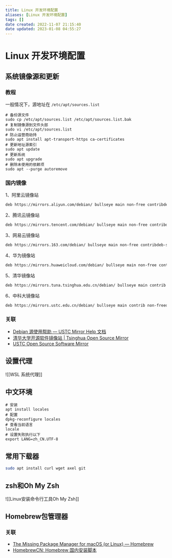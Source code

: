 ```yaml
---
title: Linux 开发环境配置
aliases: [Linux 开发环境配置]
tags: []
date created: 2022-11-07 21:15:40
date updated: 2023-01-08 04:55:27
---
```


# Linux 开发环境配置

## 系统镜像源和更新

### 教程

一般情况下，源地址在 `/etc/apt/sources.list`

```shell
# 备份源文件
sudo cp /etc/apt/sources.list /etc/apt/sources.list.bak
# 复制镜像源到文件头部
sudo vi /etc/apt/sources.list
# 防止运营商劫持
sudo apt install apt-transport-https ca-certificates
# 更新地址源索引
sudo apt update
# 更新系统
sudo apt upgrade
# 删除未使用的依赖项
sudo apt --purge autoremove
```

### 国内镜像

1、阿里云镜像站

```sh
deb https://mirrors.aliyun.com/debian/ bullseye main non-free contribdeb-src https://mirrors.aliyun.com/debian/ bullseye main non-free contrib deb https://mirrors.aliyun.com/debian-security/ bullseye-security maindeb-src https://mirrors.aliyun.com/debian-security/ bullseye-security main deb https://mirrors.aliyun.com/debian/ bullseye-updates main non-free contribdeb-src https://mirrors.aliyun.com/debian/ bullseye-updates main non-free contrib deb https://mirrors.aliyun.com/debian/ bullseye-backports main non-free contribdeb-src https://mirrors.aliyun.com/debian/ bullseye-backports main non-free contrib
```

2、腾讯云镜像站

```sh
deb https://mirrors.tencent.com/debian/ bullseye main non-free contribdeb-src https://mirrors.tencent.com/debian/ bullseye main non-free contrib deb https://mirrors.tencent.com/debian-security/ bullseye-security maindeb-src https://mirrors.tencent.com/debian-security/ bullseye-security main deb https://mirrors.tencent.com/debian/ bullseye-updates main non-free contribdeb-src https://mirrors.tencent.com/debian/ bullseye-updates main non-free contrib deb https://mirrors.tencent.com/debian/ bullseye-backports main non-free contribdeb-src https://mirrors.tencent.com/debian/ bullseye-backports main non-free contrib
```

3、网易云镜像站

```sh
deb https://mirrors.163.com/debian/ bullseye main non-free contribdeb-src https://mirrors.163.com/debian/ bullseye main non-free contrib deb https://mirrors.163.com/debian-security/ bullseye-security maindeb-src https://mirrors.163.com/debian-security/ bullseye-security main deb https://mirrors.163.com/debian/ bullseye-updates main non-free contribdeb-src https://mirrors.163.com/debian/ bullseye-updates main non-free contrib deb https://mirrors.163.com/debian/ bullseye-backports main non-free contribdeb-src https://mirrors.163.com/debian/ bullseye-backports main non-free contrib
```

4、华为镜像站

```sh
deb https://mirrors.huaweicloud.com/debian/ bullseye main non-free contribdeb-src https://mirrors.huaweicloud.com/debian/ bullseye main non-free contrib deb https://mirrors.huaweicloud.com/debian-security/ bullseye-security maindeb-src https://mirrors.huaweicloud.com/debian-security/ bullseye-security main deb https://mirrors.huaweicloud.com/debian/ bullseye-updates main non-free contribdeb-src https://mirrors.huaweicloud.com/debian/ bullseye-updates main non-free contrib deb https://mirrors.huaweicloud.com/debian/ bullseye-backports main non-free contribdeb-src https://mirrors.huaweicloud.com/debian/ bullseye-backports main non-free contrib
```

5、清华镜像站

```sh
deb https://mirrors.tuna.tsinghua.edu.cn/debian/ bullseye main contrib non-freedeb-src https://mirrors.tuna.tsinghua.edu.cn/debian/ bullseye main contrib non-free deb https://mirrors.tuna.tsinghua.edu.cn/debian/ bullseye-updates main contrib non-freedeb-src https://mirrors.tuna.tsinghua.edu.cn/debian/ bullseye-updates main contrib non-free deb https://mirrors.tuna.tsinghua.edu.cn/debian/ bullseye-backports main contrib non-freedeb-src https://mirrors.tuna.tsinghua.edu.cn/debian/ bullseye-backports main contrib non-free deb https://mirrors.tuna.tsinghua.edu.cn/debian-security bullseye-security main contrib non-freedeb-src https://mirrors.tuna.tsinghua.edu.cn/debian-security bullseye-security main contrib non-free
```

6、中科大镜像站

```sh
deb https://mirrors.ustc.edu.cn/debian/ bullseye main contrib non-freedeb-src https://mirrors.ustc.edu.cn/debian/ bullseye main contrib non-free deb https://mirrors.ustc.edu.cn/debian/ bullseye-updates main contrib non-freedeb-src https://mirrors.ustc.edu.cn/debian/ bullseye-updates main contrib non-free deb https://mirrors.ustc.edu.cn/debian/ bullseye-backports main contrib non-freedeb-src https://mirrors.ustc.edu.cn/debian/ bullseye-backports main contrib non-free deb https://mirrors.ustc.edu.cn/debian-security/ bullseye-security main contrib non-freedeb-src https://mirrors.ustc.edu.cn/debian-security/ bullseye-security main contrib non-free
```

### 关联

- [Debian 源使用帮助 — USTC Mirror Help 文档](https://mirrors.ustc.edu.cn/help/debian.html)
- [清华大学开源软件镜像站 | Tsinghua Open Source Mirror](https://mirrors.tuna.tsinghua.edu.cn/)
- [USTC Open Source Software Mirror](https://mirrors.ustc.edu.cn/)

## 设置代理

![[WSL 系统代理]]

## 中文环境

```shell
# 安装
apt install locales
# 配置
dpkg-reconfigure locales
# 查看当前语言
locale
# 设置失败执行以下
export LANG=zh_CN.UTF-8
```

## 常用下载器

```sh
sudo apt install curl wget axel git
```

## zsh和Oh My Zsh

![[Linux安装命令行工具Oh My Zsh]]

## Homebrew包管理器

### 关联

- [The Missing Package Manager for macOS (or Linux) — Homebrew](https://brew.sh/)
- [HomebrewCN: Homebrew 国内安装脚本](https://gitee.com/cunkai/HomebrewCN)
